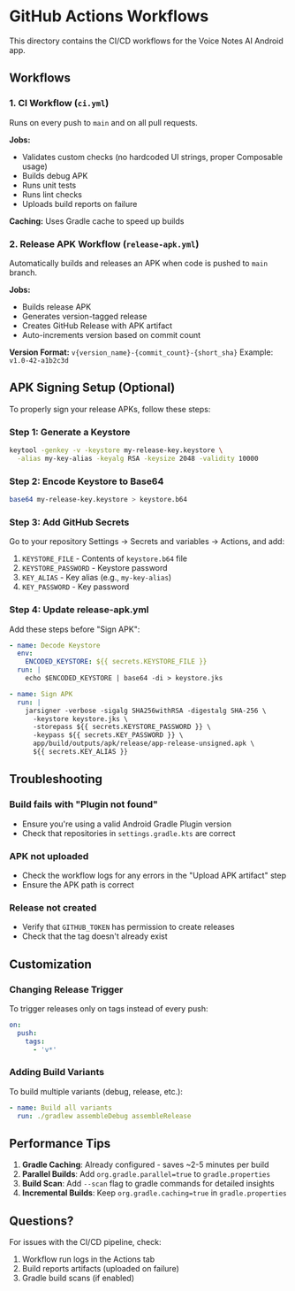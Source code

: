 # GitHub Actions Workflows

This directory contains the CI/CD workflows for the Voice Notes AI Android app.

## Workflows

### 1. CI Workflow (`ci.yml`)
Runs on every push to `main` and on all pull requests.

**Jobs:**
- Validates custom checks (no hardcoded UI strings, proper Composable usage)
- Builds debug APK
- Runs unit tests
- Runs lint checks
- Uploads build reports on failure

**Caching:** Uses Gradle cache to speed up builds

### 2. Release APK Workflow (`release-apk.yml`)
Automatically builds and releases an APK when code is pushed to `main` branch.

**Jobs:**
- Builds release APK
- Generates version-tagged release
- Creates GitHub Release with APK artifact
- Auto-increments version based on commit count

**Version Format:** `v{version_name}-{commit_count}-{short_sha}`
Example: `v1.0-42-a1b2c3d`

## APK Signing Setup (Optional)

To properly sign your release APKs, follow these steps:

### Step 1: Generate a Keystore
```bash
keytool -genkey -v -keystore my-release-key.keystore \
  -alias my-key-alias -keyalg RSA -keysize 2048 -validity 10000
```

### Step 2: Encode Keystore to Base64
```bash
base64 my-release-key.keystore > keystore.b64
```

### Step 3: Add GitHub Secrets
Go to your repository Settings → Secrets and variables → Actions, and add:

1. `KEYSTORE_FILE` - Contents of `keystore.b64` file
2. `KEYSTORE_PASSWORD` - Keystore password
3. `KEY_ALIAS` - Key alias (e.g., `my-key-alias`)
4. `KEY_PASSWORD` - Key password

### Step 4: Update release-apk.yml

Add these steps before "Sign APK":

```yaml
- name: Decode Keystore
  env:
    ENCODED_KEYSTORE: ${{ secrets.KEYSTORE_FILE }}
  run: |
    echo $ENCODED_KEYSTORE | base64 -di > keystore.jks

- name: Sign APK
  run: |
    jarsigner -verbose -sigalg SHA256withRSA -digestalg SHA-256 \
      -keystore keystore.jks \
      -storepass ${{ secrets.KEYSTORE_PASSWORD }} \
      -keypass ${{ secrets.KEY_PASSWORD }} \
      app/build/outputs/apk/release/app-release-unsigned.apk \
      ${{ secrets.KEY_ALIAS }}
```

## Troubleshooting

### Build fails with "Plugin not found"
- Ensure you're using a valid Android Gradle Plugin version
- Check that repositories in `settings.gradle.kts` are correct

### APK not uploaded
- Check the workflow logs for any errors in the "Upload APK artifact" step
- Ensure the APK path is correct

### Release not created
- Verify that `GITHUB_TOKEN` has permission to create releases
- Check that the tag doesn't already exist

## Customization

### Changing Release Trigger
To trigger releases only on tags instead of every push:

```yaml
on:
  push:
    tags:
      - 'v*'
```

### Adding Build Variants
To build multiple variants (debug, release, etc.):

```yaml
- name: Build all variants
  run: ./gradlew assembleDebug assembleRelease
```

## Performance Tips

1. **Gradle Caching**: Already configured - saves ~2-5 minutes per build
2. **Parallel Builds**: Add `org.gradle.parallel=true` to `gradle.properties`
3. **Build Scan**: Add `--scan` flag to gradle commands for detailed insights
4. **Incremental Builds**: Keep `org.gradle.caching=true` in `gradle.properties`

## Questions?

For issues with the CI/CD pipeline, check:
1. Workflow run logs in the Actions tab
2. Build reports artifacts (uploaded on failure)
3. Gradle build scans (if enabled)
